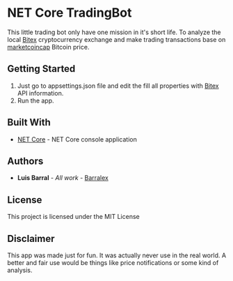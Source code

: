 # NET Core TradingBot

This little trading bot only have one mission in it's short life. To analyze the local [Bitex](https://bitex.la/) cryptocurrency exchange and make trading transactions base
on [marketcoincap](https://coinmarketcap.com/es/) Bitcoin price.

## Getting Started

1. Just go to appsettings.json file and edit the fill all properties with [Bitex](https://bitex.la/) API information.
2. Run the app.

## Built With

* [NET Core](https://dotnet.microsoft.com/download) - NET Core console application

## Authors

* **Luis Barral** - *All work* - [Barralex](https://github.com/Barralex)

## License

This project is licensed under the MIT License

## Disclaimer

This app was made just for fun. It was actually never use in the real world. A better and fair use would be things like price notifications or some kind of analysis.



